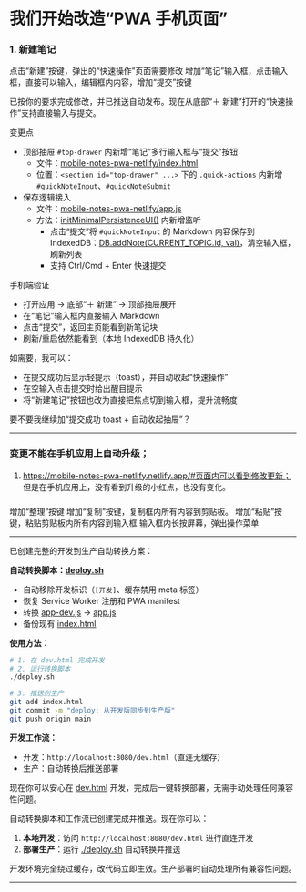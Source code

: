 
# 我们开始改造“PWA 手机页面”
### 1. 新建笔记
点击“新建”按键，弹出的“快速操作”页面需要修改
增加“笔记”输入框，点击输入框，直接可以输入，编辑框内内容，增加“提交”按键


已按你的要求完成修改，并已推送自动发布。现在从底部“＋ 新建”打开的“快速操作”支持直接输入与提交。

变更点
- 顶部抽屉 `#top-drawer` 内新增“笔记”多行输入框与“提交”按钮
  - 文件：[mobile-notes-pwa-netlify/index.html](cci:7://file:///home/ecs-assist-user/Projects/mobile-notes-pwa-netlify/index.html:0:0-0:0)
  - 位置：`<section id="top-drawer" ...>` 下的 `.quick-actions` 内新增 `#quickNoteInput`、`#quickNoteSubmit`
- 保存逻辑接入
  - 文件：[mobile-notes-pwa-netlify/app.js](cci:7://file:///home/ecs-assist-user/Projects/mobile-notes-pwa-netlify/app.js:0:0-0:0)
  - 方法：[initMinimalPersistenceUI()](cci:1://file:///home/ecs-assist-user/Projects/mobile-notes-pwa-netlify/app.js:234:0-288:1) 内新增监听
    - 点击“提交”将 `#quickNoteInput` 的 Markdown 内容保存到 IndexedDB：[DB.addNote(CURRENT_TOPIC.id, val)](cci:1://file:///home/ecs-assist-user/Projects/mobile-notes-pwa-netlify/db.js:117:2-127:3)，清空输入框，刷新列表
    - 支持 Ctrl/Cmd + Enter 快速提交

手机端验证
- 打开应用 → 底部“＋ 新建” → 顶部抽屉展开
- 在“笔记”输入框内直接输入 Markdown
- 点击“提交”，返回主页能看到新笔记块
- 刷新/重启依然能看到（本地 IndexedDB 持久化）

如需要，我可以：
- 在提交成功后显示轻提示（toast），并自动收起“快速操作”
- 在空输入点击提交时给出醒目提示
- 将“新建笔记”按钮也改为直接把焦点切到输入框，提升流畅度

要不要我继续加“提交成功 toast + 自动收起抽屉”？

---

### 变更不能在手机应用上自动升级；
1. https://mobile-notes-pwa-netlify.netlify.app/#页面内可以看到修改更新；
但是在手机应用上，没有看到升级的小红点，也没有变化。

### 

增加“整理”按键
增加“复制”按键，复制框内所有内容到剪贴板。
增加“粘贴”按键，粘贴剪贴板内所有内容到输入框
输入框内长按屏幕，弹出操作菜单

---










已创建完整的开发到生产自动转换方案：

**自动转换脚本：[deploy.sh](cci:7://file:///home/ecs-assist-user/Projects/mobile-notes-pwa-netlify/deploy.sh:0:0-0:0)**
- 自动移除开发标识（`[开发]`、缓存禁用 meta 标签）
- 恢复 Service Worker 注册和 PWA manifest
- 转换 [app-dev.js](cci:7://file:///home/ecs-assist-user/Projects/mobile-notes-pwa-netlify/app-dev.js:0:0-0:0) → [app.js](cci:7://file:///home/ecs-assist-user/Projects/mobile-notes-pwa-netlify/app.js:0:0-0:0)
- 备份现有 [index.html](cci:7://file:///home/ecs-assist-user/Projects/mobile-notes-pwa-netlify/index.html:0:0-0:0)

**使用方法：**
```bash
# 1. 在 dev.html 完成开发
# 2. 运行转换脚本
./deploy.sh

# 3. 推送到生产
git add index.html
git commit -m "deploy: 从开发版同步到生产版"
git push origin main
```

**开发工作流：**
- 开发：`http://localhost:8080/dev.html`（直连无缓存）
- 生产：自动转换后推送部署

现在你可以安心在 [dev.html](cci:7://file:///home/ecs-assist-user/Projects/mobile-notes-pwa-netlify/dev.html:0:0-0:0) 开发，完成后一键转换部署，无需手动处理任何兼容性问题。

自动转换脚本和工作流已创建完成并推送。现在你可以：

1. **本地开发**：访问 `http://localhost:8080/dev.html` 进行直连开发
2. **部署生产**：运行 [./deploy.sh](cci:7://file:///home/ecs-assist-user/Projects/mobile-notes-pwa-netlify/deploy.sh:0:0-0:0) 自动转换并推送

开发环境完全绕过缓存，改代码立即生效。生产部署时自动处理所有兼容性问题。

---

